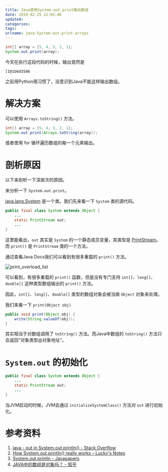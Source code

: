 ```yaml
---
title: Java使用System.out.print输出数组
date: 2019-02-25 12:01:46
updated:
categories:
tags:
urlname: java-System-out-print-arrays
---
```


```java
int[] array = {5, 4, 3, 2, 1};
System.out.print(array);
```

今天在执行这段代码的时候，输出竟然是

```
[I@1b6d3586
```

之前用Python用习惯了，没意识到Java不能这样输出数组。

<!-- more -->

# 解决方案

可以使用 `Arrays.toString()` 方法。

```java
int[] array = {5, 4, 3, 2, 1};
System.out.print(Arrays.toString(array));
```

或者使用 for 循环遍历数组的每一个元素输出。

# 剖析原因

以下来剖析一下深层次的原因。

来分析一下 `System.out.print`。

[java.lang.System](https://docs.oracle.com/javase/8/docs/api/java/lang/System.html) 是一个类。我们先来看一下 `System` 类的源代码。

```java
public final class System extends Object {
    ...
    static PrintStream out;
    ...
}
```

这里能看出，`out` 其实是 `System` 的一个静态成员变量，其类型是 [PrintStream](https://docs.oracle.com/javase/8/docs/api/java/io/PrintStream.html)。而 `print()` 是 `PrintStream` 类的一个方法。

通过查看Java Docs我们可以看到有很多重载的 `print()` 方法。

![print_overload_list](print_overload_list.png)

可以看到，有很多重载的 `print()` 函数，但是没有专门支持 `int[]`、`long[]`、`double[]` 这种类型数组输出的 `print()` 方法。

因此，`int[]`、`long[]`、`double[]` 类型的数组对象会被当做 `Object` 对象来处理。

我们来看一下 `print(Object obj)`

```java
public void print(Object obj) {
    write(String.valueOf(obj));
}
```

其实相当于对数组调用了 `toString()` 方法。而Java中数组的 `toString()` 方法只会返回“对象类型@对象地址”。

#  `System.out` 的初始化

```java
public final class System extends Object {
    ...
    static PrintStream out;
    ...
}
```

当JVM启动的时候，JVM会通过 `initializeSystemClass()` 方法对 `out` 进行初始化。

# 参考资料

1. [java - out in System.out.println() - Stack Overflow](https://stackoverflow.com/questions/9454866/out-in-system-out-println)
2. [How System.out.println() really works – Lucky's Notes](https://luckytoilet.wordpress.com/2010/05/21/how-system-out-println-really-works/)
3. [System.out.println - Javapapers](http://javapapers.com/core-java/system-out-println/)
4. [JAVA中的数组是对象吗？ - 知乎](https://www.zhihu.com/question/26297216)

